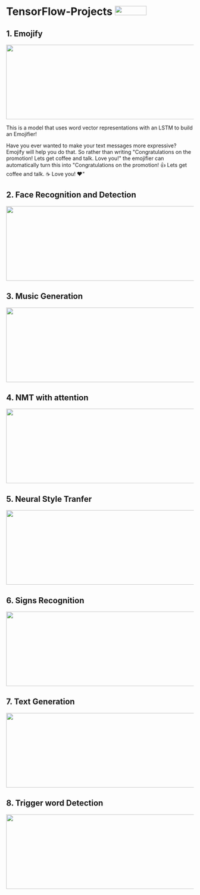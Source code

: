 # TensorFlow-Projects     <img src="https://github.com/aobaruwa/TensorFlow-Projects/blob/master/Pix/tf.png" height = "25" width="85">

## 1. Emojify
<img src="https://github.com/aobaruwa/TensorFlow-Projects/blob/master/Pix/emojify.png" height = "200" width="750">

This is a model that uses word vector representations with an LSTM to build an Emojifier!

Have you ever wanted to make your text messages more expressive? Emojify will help you do that. So rather than writing "Congratulations on the promotion! Lets get coffee and talk. Love you!" the emojifier can automatically turn this into "Congratulations on the promotion! 👍 Lets get coffee and talk. ☕️ Love you! ❤️"

## 2. Face Recognition and Detection
<img src="https://github.com/aobaruwa/TensorFlow-Projects/blob/master/Pix/DeepFace.png" height = "200" width="750">


## 3. Music Generation 
<img src="https://github.com/aobaruwa/TensorFlow-Projects/blob/master/Pix/music_sampling.png" height = "200" width="750">

## 4. NMT with attention
<img src="https://github.com/aobaruwa/TensorFlow-Projects/blob/master/Pix/nmt with attention.png" height = "200" width="750">

## 5. Neural Style Tranfer
<img src="https://github.com/aobaruwa/TensorFlow-Projects/blob/master/Pix/emojify.png" height = "200" width="750">

## 6. Signs Recognition
<img src="https://github.com/aobaruwa/TensorFlow-Projects/blob/master/Pix/signs_data_kiank1.png" height = "200" width="750">

## 7. Text Generation
<img src="https://github.com/aobaruwa/TensorFlow-Projects/blob/master/Pix/emojify.png" height = "200" width="750">

## 8. Trigger word Detection
<img src="https://github.com/aobaruwa/TensorFlow-Projects/blob/master/Pix/TriggerWord Detection.png" height = "200" width="750">
